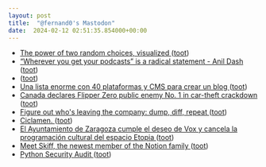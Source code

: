 ```yaml
---
layout: post
title:  "@fernand0's Mastodon"
date:  2024-02-12 02:51:35.854000+00:00
---
```

*  [The power of two random choices, visualized ](https://simonwillison.net/2024/Feb/6/the-power-of-two-random-choices-visualized/#atom-everythin) ([toot](https://mastodon.social/@fernand0/111916239804943949))
*  [“Wherever you get your podcasts” is a radical statement - Anil Dash ](https://www.anildash.com/2024/02/06/wherever-you-get-podcasts) ([toot](https://mastodon.social/@fernand0/111916125063944699))
*  [ ](https://masto.es/@aperalesf) ([toot](https://mastodon.social/@fernand0/111914532937038742))
*  [Una lista enorme con 40 plataformas y CMS para crear un blog  ](https://www.microsiervos.com/archivo/weblogs/lista-40-plataformas-cms-crear-blog-weblog.htm) ([toot](https://mastodon.social/@fernand0/111914353817392115))
*  [Canada declares Flipper Zero public enemy No. 1 in car-theft crackdown ](https://arstechnica.com/security/2024/02/canada-vows-to-ban-flipper-zero-device-in-crackdown-on-car-theft) ([toot](https://mastodon.social/@fernand0/111914234486837045))
*  [Figure out who's leaving the company: dump, diff, repeat ](https://rachelbythebay.com/w/2024/02/08/ldap) ([toot](https://mastodon.social/@fernand0/111914118025277311))
*  [Ciclamen. ](https://avecesunafoto.wordpress.com/2024/02/11/ciclamen) ([toot](https://mastodon.social/@fernand0/111914085379064622))
*  [El Ayuntamiento de Zaragoza cumple el deseo de Vox y cancela la programación cultural del espacio Etopia ](https://www.eldiario.es/aragon/cultura/ayuntamiento-zaragoza-cumple-deseo-vox-cancela-programacion-cultural-espacio-etiopia_1_10913168.htm) ([toot](https://mastodon.social/@fernand0/111914053458625821))
*  [Meet Skiff, the newest member of the Notion family ](https://www.notion.so/blog/meet-skiff-the-newest-member-of-the-notion-famil) ([toot](https://mastodon.social/@fernand0/111913875812768524))
*  [Python Security Audit ](https://datawookie.dev/blog/2024/01/python-security-audit) ([toot](https://mastodon.social/@fernand0/111913799579717224))
